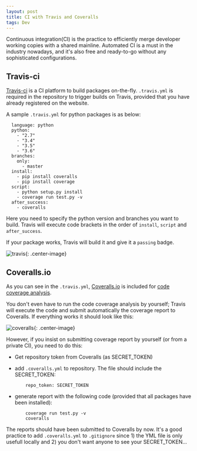 ```yaml
---
layout: post
title: CI with Travis and Coveralls
tags: Dev
---
```


Continuous integration(CI) is the practice to efficiently merge developer working copies with a shared mainline. Automated CI is a must in the industry nowadays, and it's also free and ready-to-go without any sophisticated configurations.

## Travis-ci

[Travis-ci](travis-ci.org) is a CI platform to build packages on-the-fly. `.travis.yml` is required in the repository to trigger builds on Travis, provided that you have already registered on the website.

A sample `.travis.yml` for python packages is as below:

```
  language: python
  python:
    - "2.7"
    - "3.4"
    - "3.5"
    - "3.6"
  branches:
    only:
      - master
  install:
    - pip install coveralls
    - pip install coverage
  script:
    - python setup.py install
    - coverage run test.py -v
  after_success:
    - coveralls
```

Here you need to specify the python version and branches you want to build. Travis will execute code brackets in the order of `install`, `script` and `after_success`.

If your package works, Travis will build it and give it a `passing` badge.

![travis](https://jiaxi-github-pages-photohost.oss-cn-beijing.aliyuncs.com/pyreneesalpaca/images/2018-01-30-travis.jpeg){: .center-image}


## Coveralls.io

As you can see in the `.travis.yml`, [Coveralls.io](https://coveralls.io/) is included for [code coverage analysis](https://en.wikipedia.org/wiki/Code_coverage).

You don't even have to run the code coverage analysis by yourself; Travis will execute the code and submit automatically the coverage report to Coveralls. If everything works it should look like this:

![coveralls](https://jiaxi-github-pages-photohost.oss-cn-beijing.aliyuncs.com/pyreneesalpaca/images/2018-01-30-coveralls.jpeg){: .center-image}

However, if you insist on submitting coverage report by yourself (or from a private CI), you need to do this:

- Get repository token from Coveralls (as SECRET_TOKEN)
- add `.coveralls.yml` to repository. The file should include the SECRET_TOKEN:

	```
		repo_token: SECRET_TOKEN
	```
- generate report with the following code (provided that all packages have been installed):

	```
		coverage run test.py -v
		coveralls
	```

The reports should have been submitted to Coveralls by now. It's a good practice to add `.coveralls.yml` to `.gitignore` since 1) the YML file is only usefull locally and 2) you don't want anyone to see your SECRET_TOKEN...